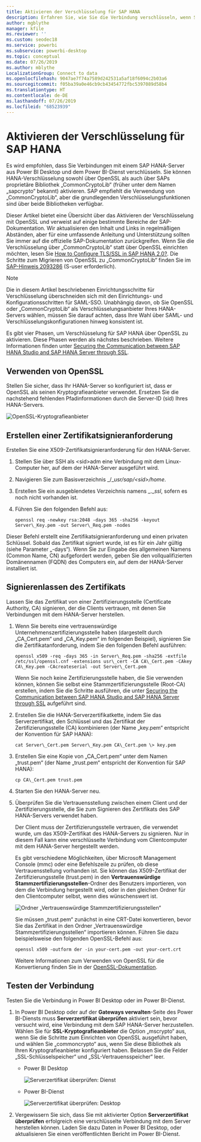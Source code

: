 ```yaml
---
title: Aktivieren der Verschlüsselung für SAP HANA
description: Erfahren Sie, wie Sie die Verbindung verschlüsseln, wenn Sie aus Power BI über SAML-SSO eine Verbindung mit einem Hana-Server herstellen.
author: mgblythe
manager: kfile
ms.reviewer: ''
ms.custom: seodec18
ms.service: powerbi
ms.subservice: powerbi-desktop
ms.topic: conceptual
ms.date: 07/26/2019
ms.author: mblythe
LocalizationGroup: Connect to data
ms.openlocfilehash: 9047ae7f74a7589d242531a5af18f6094c2b03a6
ms.sourcegitcommit: f05ba39a0e46cb9cb43454772fbc5397089d58b4
ms.translationtype: HT
ms.contentlocale: de-DE
ms.lasthandoff: 07/26/2019
ms.locfileid: "68523939"
---
```

# <a name="enable-encryption-for-sap-hana"></a>Aktivieren der Verschlüsselung für SAP HANA

Es wird empfohlen, dass Sie Verbindungen mit einem SAP HANA-Server aus Power BI Desktop und dem Power BI-Dienst verschlüsseln. Sie können HANA-Verschlüsselung sowohl über OpenSSL als auch über SAPs proprietäre Bibliothek „CommonCryptoLib“ (früher unter dem Namen „sapcrypto“ bekannt) aktivieren. SAP empfiehlt die Verwendung von „CommonCryptoLib“, aber die grundlegenden Verschlüsselungsfunktionen sind über beide Bibliotheken verfügbar.

Dieser Artikel bietet eine Übersicht über das Aktivieren der Verschlüsselung mit OpenSSL und verweist auf einige bestimmte Bereiche der SAP-Dokumentation. Wir aktualisieren den Inhalt und Links in regelmäßigen Abständen, aber für eine umfassende Anleitung und Unterstützung sollten Sie immer auf die offizielle SAP-Dokumentation zurückgreifen. Wenn Sie die Verschlüsselung über „CommonCryptoLib“ statt über OpenSSL einrichten möchten, lesen Sie [How to Configure TLS/SSL in SAP HANA 2.0?](https://blogs.sap.com/2018/11/13/how-to-configure-tlsssl-in-sap-hana-2.0/). Die Schritte zum Migrieren von OpenSSL zu „CommonCryptoLib“ finden Sie im [SAP-Hinweis 2093286](https://launchpad.support.sap.com/#/notes/2093286) (S-user erforderlich).

> [!NOTE]
> Die in diesem Artikel beschriebenen Einrichtungsschritte für Verschlüsselung überschneiden sich mit den Einrichtungs- und Konfigurationsschritten für SAML-SSO. Unabhängig davon, ob Sie OpenSSL oder „CommonCryptoLib“ als Verschlüsselungsanbieter Ihres HANA-Servers wählen, müssen Sie darauf achten, dass Ihre Wahl über SAML- und Verschlüsselungskonfigurationen hinweg konsistent ist.

Es gibt vier Phasen, um Verschlüsselung für SAP HANA über OpenSSL zu aktivieren. Diese Phasen werden als nächstes beschrieben.  Weitere Informationen finden unter [Securing the Communication between SAP HANA Studio and SAP HANA Server through SSL](https://blogs.sap.com/2015/09/28/securing-the-communication-between-sap-hana-studio-and-sap-hana-server-through-ssl/).

## <a name="use-openssl"></a>Verwenden von OpenSSL

Stellen Sie sicher, dass Ihr HANA-Server so konfiguriert ist, dass er OpenSSL als seinen Kryptografieanbieter verwendet. Ersetzen Sie die nachstehend fehlenden Pfadinformationen durch die Server-ID (sid) Ihres HANA-Servers.

![OpenSSL-Kryptografieanbieter](media/desktop-sap-hana-encryption/ssl-crypto-provider.png)

## <a name="create-a-certificate-signing-request"></a>Erstellen einer Zertifikatsignieranforderung

Erstellen Sie eine X509-Zertifikatsignieranforderung für den HANA-Server.

1. Stellen Sie über SSH als \<sid\>adm eine Verbindung mit dem Linux-Computer her, auf dem der HANA-Server ausgeführt wird.

1. Navigieren Sie zum Basisverzeichnis _/__usr/sap/\<sid\>/home_.

1. Erstellen Sie ein ausgeblendetes Verzeichnis namens _.__ssl_, sofern es noch nicht vorhanden ist.

1. Führen Sie den folgenden Befehl aus:

    ```
    openssl req -newkey rsa:2048 -days 365 -sha256 -keyout Server\_Key.pem -out Server\_Req.pem -nodes
    ```

Dieser Befehl erstellt eine Zertifikatsignieranforderung und einen privaten Schlüssel. Sobald das Zertifikat signiert wurde, ist es für ein Jahr gültig (siehe Parameter „-days“). Wenn Sie zur Eingabe des allgemeinen Namens (Common Name, CN) aufgefordert werden, geben Sie den vollqualifizierten Domänennamen (FQDN) des Computers ein, auf dem der HANA-Server installiert ist.

## <a name="get-the-certificate-signed"></a>Signierenlassen des Zertifikats

Lassen Sie das Zertifikat von einer Zertifizierungsstelle (Certificate Authority, CA) signieren, der die Clients vertrauen, mit denen Sie Verbindungen mit dem HANA-Server herstellen.

1. Wenn Sie bereits eine vertrauenswürdige Unternehmenszertifizierungsstelle haben (dargestellt durch „CA\_Cert.pem“ und „CA\_Key.pem“ im folgenden Beispiel), signieren Sie die Zertifikatanforderung, indem Sie den folgenden Befehl ausführen:

    ```
    openssl x509 -req -days 365 -in Server\_Req.pem -sha256 -extfile /etc/ssl/openssl.cnf -extensions usr\_cert -CA CA\_Cert.pem -CAkey CA\_Key.pem -CAcreateserial -out Server\_Cert.pem
    ```

    Wenn Sie noch keine Zertifizierungsstelle haben, die Sie verwenden können, können Sie selbst eine Stammzertifizierungsstelle (Root-CA) erstellen, indem Sie die Schritte ausführen, die unter [Securing the Communication between SAP HANA Studio and SAP HANA Server through SSL](https://blogs.sap.com/2015/09/28/securing-the-communication-between-sap-hana-studio-and-sap-hana-server-through-ssl/) aufgeführt sind.

1. Erstellen Sie die HANA-Serverzertifikatkette, indem Sie das Serverzertifikat, den Schlüssel und das Zertifikat der Zertifizierungsstelle (CA) kombinieren (der Name „key.pem“ entspricht der Konvention für SAP HANA):

    ```
    cat Server\_Cert.pem Server\_Key.pem CA\_Cert.pem \> key.pem
    ```

1. Erstellen Sie eine Kopie von „CA\_Cert.pem“ unter dem Namen „trust.pem“ (der Name „trust.pem“ entspricht der Konvention für SAP HANA):

    ```
    cp CA\_Cert.pem trust.pem
    ```

1. Starten Sie den HANA-Server neu.

1. Überprüfen Sie die Vertrauensstellung zwischen einem Client und der Zertifizierungsstelle, die Sie zum Signieren des Zertifikats des SAP HANA-Servers verwendet haben.

    Der Client muss der Zertifizierungsstelle vertrauen, die verwendet wurde, um das X509-Zertifikat des HANA-Servers zu signieren. Nur in diesem Fall kann eine verschlüsselte Verbindung vom Clientcomputer mit dem HANA-Server hergestellt werden.

    Es gibt verschiedene Möglichkeiten, über Microsoft Management Console (mmc) oder eine Befehlszeile zu prüfen, ob diese Vertrauensstellung vorhanden ist. Sie können das X509-Zertifikat der Zertifizierungsstelle (trust.pem) in den **Vertrauenswürdige Stammzertifizierungsstellen**-Ordner des Benutzers importieren, von dem die Verbindung hergestellt wird, oder in den gleichen Ordner für den Clientcomputer selbst, wenn dies wünschenswert ist.

    ![Ordner „Vertrauenswürdige Stammzertifizierungsstellen“](media/desktop-sap-hana-encryption/trusted-root-certification.png)

    Sie müssen „trust.pem“ zunächst in eine CRT-Datei konvertieren, bevor Sie das Zertifikat in den Ordner „Vertrauenswürdige Stammzertifizierungsstellen“ importieren können. Führen Sie dazu beispielsweise den folgenden OpenSSL-Befehl aus:

    ```
    openssl x509 -outform der -in your-cert.pem -out your-cert.crt
    ```
    
    Weitere Informationen zum Verwenden von OpenSSL für die Konvertierung finden Sie in der [OpenSSL-Dokumentation](https://www.openssl.org/docs/manmaster/man1/x509.html).

## <a name="test-the-connection"></a>Testen der Verbindung

Testen Sie die Verbindung in Power BI Desktop oder im Power BI-Dienst.

1. In Power BI Desktop oder auf der **Gateways verwalten**-Seite des Power BI-Diensts muss **Serverzertifikat überprüfen** aktiviert sein, bevor versucht wird, eine Verbindung mit dem SAP HANA-Server herzustellen. Wählen Sie für **SSL-Kryptografieanbieter** die Option „mscrypto“ aus, wenn Sie die Schritte zum Einrichten von OpenSSL ausgeführt haben, und wählen Sie „commoncrypto“ aus, wenn Sie diese Bibliothek als Ihren Kryptografieanbieter konfiguriert haben. Belassen Sie die Felder „SSL-Schlüsselspeicher“ und „SSL-Vertrauensspeicher“ leer.

    - Power BI Desktop

        ![Serverzertifikat überprüfen: Dienst](media/desktop-sap-hana-encryption/validate-server-certificate-service.png)

    - Power BI-Dienst

        ![Serverzertifikat überprüfen: Desktop](media/desktop-sap-hana-encryption/validate-server-certificate-desktop.png)

1. Vergewissern Sie sich, dass Sie mit aktivierter Option **Serverzertifikat überprüfen** erfolgreich eine verschlüsselte Verbindung mit dem Server herstellen können. Laden Sie dazu Daten in Power BI Desktop, oder aktualisieren Sie einen veröffentlichten Bericht im Power BI-Dienst.
